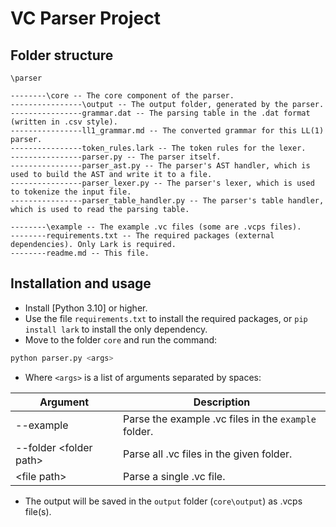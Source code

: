 # VC Parser Project

## Folder structure

```text
\parser

--------\core -- The core component of the parser.
----------------\output -- The output folder, generated by the parser.
----------------grammar.dat -- The parsing table in the .dat format (written in .csv style).
----------------ll1_grammar.md -- The converted grammar for this LL(1) parser.
----------------token_rules.lark -- The token rules for the lexer.
----------------parser.py -- The parser itself.
----------------parser_ast.py -- The parser's AST handler, which is used to build the AST and write it to a file.
----------------parser_lexer.py -- The parser's lexer, which is used to tokenize the input file.
----------------parser_table_handler.py -- The parser's table handler, which is used to read the parsing table.

--------\example -- The example .vc files (some are .vcps files).
--------requirements.txt -- The required packages (external dependencies). Only Lark is required.
--------readme.md -- This file.
```

## Installation and usage

- Install [Python 3.10] or higher.
- Use the file `requirements.txt` to install the required packages, or `pip install lark` to install the only dependency.
- Move to the folder `core` and run the command:

```bash
python parser.py <args>
```

- Where `<args>` is a list of arguments separated by spaces:

| Argument | Description |
| --- | --- |
| --example | Parse the example .vc files in the `example` folder. |
| --folder \<folder path\> | Parse all .vc files in the given folder. |
| \<file path\> | Parse a single .vc file. |

- The output will be saved in the `output` folder (`core\output`) as .vcps file(s).
